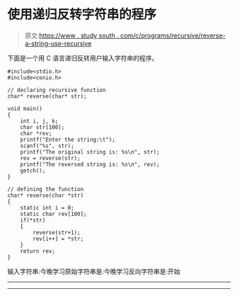 # 使用递归反转字符串的程序

> 原文:[https://www . study south . com/c/programs/recursive/reverse-a-string-use-recursive](https://www.studytonight.com/c/programs/recursion/reverse-a-string-using-recursion)

下面是一个用 C 语言递归反转用户输入字符串的程序。

```
#include<stdio.h>
#include<conio.h>

// declaring recursive function
char* reverse(char* str);

void main()
{
    int i, j, k;
    char str[100];
    char *rev;
    printf("Enter the string:\t");
    scanf("%s", str);
    printf("The original string is: %s\n", str);
    rev = reverse(str);
    printf("The reversed string is: %s\n", rev);
    getch();
}

// defining the function
char* reverse(char *str)
{
    static int i = 0;
    static char rev[100];
    if(*str)
    {
        reverse(str+1);
        rev[i++] = *str;
    }
    return rev;
}
```

输入字符串:今晚学习原始字符串是:今晚学习反向字符串是:开始

* * *

* * *
